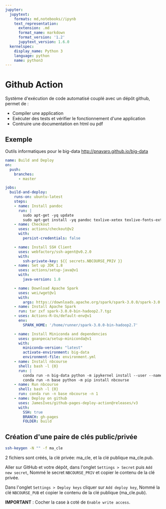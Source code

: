```yaml
---
jupyter:
  jupytext:
    formats: md,notebooks//ipynb
    text_representation:
      extension: .md
      format_name: markdown
      format_version: '1.2'
      jupytext_version: 1.6.0
  kernelspec:
    display_name: Python 3
    language: python
    name: python3
---
```


<!-- #region slideshow={"slide_type": "slide"} -->
# Github Action


Système d'exécution de code automatisé couplé avec un dépôt github, permet de :

- Compiler une application
- Exécuter des tests et vérifier le fonctionnement d'une application
- Contruire une documentation en html ou pdf

<!-- #endregion -->

<!-- #region slideshow={"slide_type": "slide"} -->
## Exemple 

Outils informatiques pour le big-data <http://pnavaro.github.io/big-data>

```yaml
name: Build and Deploy
on:
  push:
    branches:
      - master
```
<!-- #endregion -->

<!-- #region slideshow={"slide_type": "slide"} -->
```yaml
jobs:
  build-and-deploy:
    runs-on: ubuntu-latest
    steps:
    - name: Install pandoc
      run: |
        sudo apt-get -yq update
        sudo apt-get install -yq pandoc texlive-xetex texlive-fonts-extra graphviz
    - name: Checkout
      uses: actions/checkout@v2
      with:
        persist-credentials: false
```
<!-- #endregion -->

<!-- #region slideshow={"slide_type": "slide"} -->
```yaml
    - name: Install SSH Client
      uses: webfactory/ssh-agent@v0.2.0
      with:
        ssh-private-key: ${{ secrets.NBCOURSE_PRIV }}
    - name: Set up JDK 1.8
      uses: actions/setup-java@v1
      with:
        java-version: 1.8
```       
<!-- #endregion -->

<!-- #region slideshow={"slide_type": "slide"} -->
```yaml
    - name: Download Apache Spark
      uses: wei/wget@v1
      with:
        args: https://downloads.apache.org/spark/spark-3.0.0/spark-3.0.0-bin-hadoop2.7.tgz
    - name: Install Apache Spark
      run: tar zxf spark-3.0.0-bin-hadoop2.7.tgz
    - uses: Actions-R-Us/default-env@v1
      env:
        SPARK_HOME: '/home/runner/spark-3.0.0-bin-hadoop2.7'
```
<!-- #endregion -->

<!-- #region slideshow={"slide_type": "slide"} -->
```yaml
    - name: Install Miniconda and dependencies
      uses: goanpeca/setup-miniconda@v1
      with:
        miniconda-version: "latest"
        activate-environment: big-data
        environment-file: environment.yml
    - name: Install nbcourse
      shell: bash -l {0}
      run: |
        conda run -n big-data python -m ipykernel install --user --name big-data
        conda run -n base python -m pip install nbcourse
    - name: Run nbcourse
      shell: bash -l {0}
      run: conda run -n base nbcourse -n 1
    - name: Deploy on github
      uses: JamesIves/github-pages-deploy-action@releases/v3
      with:
        SSH: true
        BRANCH: gh-pages
        FOLDER: build
```
<!-- #endregion -->

<!-- #region slideshow={"slide_type": "slide"} -->
## Création d'une paire de clés public/privée

```bash
ssh-keygen -N "" -f ma_cle
```

2 fichiers sont créés, la clé privée: ma_cle, et la clé publique ma_cle.pub.

Aller sur GitHub et votre dépôt, dans l'onglet `Settings > Secret` puis `Add new secret`,
Nommé le secret `NBCOURSE_PRIV` et copier le contenu de la clé privée.

Dans l'onglet `Settings > Deploy keys` cliquer sur `Add deploy key`,
Nommé la clé `NBCOURSE_PUB` et copier le contenu de la clé publique (ma_cle.pub).

**IMPORTANT** : Cocher la case à coté de `Enable write access`.


<!-- #endregion -->
